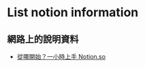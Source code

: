 # List notion information

## 網路上的說明資料
  * [從哪開始？一小時上手 Notion.so](https://medium.com/@Johann016/%E6%95%99%E5%AD%B8-%E4%B8%80%E5%B0%8F%E6%99%82%E5%8A%A0%E5%85%A5-notion-so-cd2b5ca8a7fe)
